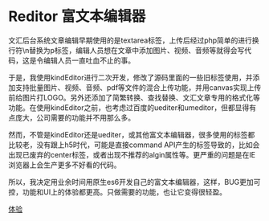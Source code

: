 # Reditor 富文本编辑器
文汇后台系统文章编辑早期使用的是textarea标签，上传后经过php简单的进行换行符\n替换为p标签，编辑人员想在文章中添加图片、视频、音频等就得会写代码，这是令编辑人员一直吐血不止的事。

于是，我使用kindEditor进行二次开发，修改了源码里面的一些旧标签使用，并添加支持批量图片、视频、音频、pdf等文件的混合上传功能，并用canvas实现上传前给图片打LOGO。另外还添加了简繁转换、查找替换、文汇文章专用的格式化等功能。在使用kindEditor之前，也考虑过百度的uediter和umeditor，但都显得有点庞大，公司需要的功能并不用那么多。

然而，不管是kindEditor还是uediter，或其他富文本编辑器，很多使用的标签都比较老，没有跟上h5时代，可能是直接command API产生的标签导致的，比如会出现已废弃的center标签，或者出现不推荐的algin属性等。更严重的问题是在IE浏览器上会生产更多不好看的代码。

所以，我决定用业余时间用原生es6开发自己的富文本编辑器，这样，BUG更加可控，功能和UI上的体验都更高。只做需要的功能，也让它变得很轻盈。

[体验](https://rudyhub.github.io/Reditor)
